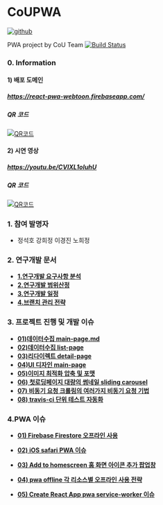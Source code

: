 # CoUPWA

[![github](https://user-images.githubusercontent.com/33514304/40631431-a4e205b4-6317-11e8-89e1-1b8d00d0de07.png)](https://github.com/CreatiCoding/CoUPWA)

PWA project by CoU Team
[![Build Status](https://travis-ci.org/CreatiCoding/CoUPWA.svg?branch=master)](https://travis-ci.org/CreatiCoding/CoUPWA)

### 0. Information

#### 1) 배포 도메인

#####   https://react-pwa-webtoon.firebaseapp.com/

#####   QR 코드

[![QR코드](https://user-images.githubusercontent.com/33514304/40631403-6d247710-6317-11e8-986c-b3dd8883079b.png)](https://react-pwa-webtoon.firebaseapp.com/)

#### 2) 시연 영상

#####   https://youtu.be/CVlXL1oIuhU

#####   QR 코드

[![QR코드](https://user-images.githubusercontent.com/33514304/40631399-5d480c30-6317-11e8-8e5c-8d349343f064.png)](https://youtu.be/CVlXL1oIuhU)


### 1. 참여 발명자

- 정석호 강희정 이경진 노희정

### 2. 연구개발 문서

- [**1.연구개발 요구사항 분석**](https://github.com/CreatiCoding/CoUPWA/blob/master/document/1.%EC%97%B0%EA%B5%AC%EA%B0%9C%EB%B0%9C%20%EC%9A%94%EA%B5%AC%EC%82%AC%ED%95%AD%20%EB%B6%84%EC%84%9D.md)
- [**2.연구개발 범위산정**](https://github.com/CreatiCoding/CoUPWA/blob/master/document/2.%EC%97%B0%EA%B5%AC%EA%B0%9C%EB%B0%9C%20%EB%B2%94%EC%9C%84%EC%82%B0%EC%A0%95.md)
- [**3.연구개발 일정**](https://github.com/CreatiCoding/CoUPWA/blob/master/document/3.%EC%97%B0%EA%B5%AC%EA%B0%9C%EB%B0%9C%20%EC%9D%BC%EC%A0%95.md)
- [**4.브랜치 관리 전략**](https://github.com/CreatiCoding/CoUPWA/blob/master/document/4.%EB%B8%8C%EB%9E%9C%EC%B9%98%20%EA%B4%80%EB%A6%AC%20%EC%A0%84%EB%9E%B5.md)

### 3. 프로젝트 진행 및 개발 이슈

- [**01)데이터수집 main-page.md**](<https://github.com/CreatiCoding/CoUPWA/blob/master/document/05.%ED%94%84%EB%A1%9C%EC%A0%9D%ED%8A%B8%20%EC%A7%84%ED%96%89%20%EB%B0%8F%20%EA%B0%9C%EB%B0%9C%20%EC%9D%B4%EC%8A%88/01)%EB%8D%B0%EC%9D%B4%ED%84%B0%EC%88%98%EC%A7%91%20main-page.md>)
- [**02)데이터수집 list-page**](<https://github.com/CreatiCoding/CoUPWA/blob/master/document/05.%ED%94%84%EB%A1%9C%EC%A0%9D%ED%8A%B8%20%EC%A7%84%ED%96%89%20%EB%B0%8F%20%EA%B0%9C%EB%B0%9C%20%EC%9D%B4%EC%8A%88/02)%EB%8D%B0%EC%9D%B4%ED%84%B0%EC%88%98%EC%A7%91%20list-page.md>)
- [**03)리다이렉트 detail-page**](<https://github.com/CreatiCoding/CoUPWA/blob/master/document/05.%ED%94%84%EB%A1%9C%EC%A0%9D%ED%8A%B8%20%EC%A7%84%ED%96%89%20%EB%B0%8F%20%EA%B0%9C%EB%B0%9C%20%EC%9D%B4%EC%8A%88/03)%EB%A6%AC%EB%8B%A4%EC%9D%B4%EB%A0%89%ED%8A%B8%20detail-page.md>)
- [**04)UI 디자인 main-page**](<https://github.com/CreatiCoding/CoUPWA/blob/master/document/05.%ED%94%84%EB%A1%9C%EC%A0%9D%ED%8A%B8%20%EC%A7%84%ED%96%89%20%EB%B0%8F%20%EA%B0%9C%EB%B0%9C%20%EC%9D%B4%EC%8A%88/04)UI%20%EB%94%94%EC%9E%90%EC%9D%B8%20main-page.md>)
- [**05)이미지 최적화 압축 및 포맷**](<https://github.com/CreatiCoding/CoUPWA/blob/master/document/05.%ED%94%84%EB%A1%9C%EC%A0%9D%ED%8A%B8%20%EC%A7%84%ED%96%89%20%EB%B0%8F%20%EA%B0%9C%EB%B0%9C%20%EC%9D%B4%EC%8A%88/05)%EC%9D%B4%EB%AF%B8%EC%A7%80%20%EC%B5%9C%EC%A0%81%ED%99%94%20%EC%95%95%EC%B6%95%20%EB%B0%8F%20%ED%8F%AC%EB%A7%B7.md>)
- [**06) 첫로딩페이지 대량의 썸네일 sliding carousel**](<https://github.com/CreatiCoding/CoUPWA/blob/master/document/05.%ED%94%84%EB%A1%9C%EC%A0%9D%ED%8A%B8%20%EC%A7%84%ED%96%89%20%EB%B0%8F%20%EA%B0%9C%EB%B0%9C%20%EC%9D%B4%EC%8A%88/06)%20%EC%B2%AB%EB%A1%9C%EB%94%A9%ED%8E%98%EC%9D%B4%EC%A7%80%20%EB%8C%80%EB%9F%89%EC%9D%98%20%EC%8D%B8%EB%84%A4%EC%9D%BC%20sliding%20carousel%20.md>)
- [**07) 비동기 요청 크롤링의 여러가지 비동기 요청 기법**](<https://github.com/CreatiCoding/CoUPWA/blob/master/document/05.%ED%94%84%EB%A1%9C%EC%A0%9D%ED%8A%B8%20%EC%A7%84%ED%96%89%20%EB%B0%8F%20%EA%B0%9C%EB%B0%9C%20%EC%9D%B4%EC%8A%88/07)%20%EB%B9%84%EB%8F%99%EA%B8%B0%20%EC%9A%94%EC%B2%AD%20%ED%81%AC%EB%A1%A4%EB%A7%81%EC%9D%98%20%EC%97%AC%EB%9F%AC%EA%B0%80%EC%A7%80%20%EB%B9%84%EB%8F%99%EA%B8%B0%20%EC%9A%94%EC%B2%AD%20%EA%B8%B0%EB%B2%95.md>)
- [**08) travis-ci 단위 테스트 자동화**](<https://github.com/CreatiCoding/CoUPWA/blob/master/document/05.%ED%94%84%EB%A1%9C%EC%A0%9D%ED%8A%B8%20%EC%A7%84%ED%96%89%20%EB%B0%8F%20%EA%B0%9C%EB%B0%9C%20%EC%9D%B4%EC%8A%88/08)%20travis-ci%20%EB%8B%A8%EC%9C%84%20%ED%85%8C%EC%8A%A4%ED%8A%B8%20%EC%9E%90%EB%8F%99%ED%99%94.md>)

### 4.PWA 이슈

- [**01) Firebase Firestore 오프라인 사용**](<https://github.com/CreatiCoding/CoUPWA/blob/master/document/06.PWA%20%EC%9D%B4%EC%8A%88/01)%20Firebase%20Firestore%20%EC%98%A4%ED%94%84%EB%9D%BC%EC%9D%B8%20%EC%82%AC%EC%9A%A9.md>)

- [**02) iOS safari PWA 이슈**](<https://github.com/CreatiCoding/CoUPWA/blob/master/document/06.PWA%20%EC%9D%B4%EC%8A%88/02)%20iOS%20safari%20PWA%20%EC%9D%B4%EC%8A%88.md>)

- [**03) Add to homescreen 홈 화면 아이콘 추가 팝업창**](<https://github.com/CreatiCoding/CoUPWA/blob/master/document/06.PWA%20%EC%9D%B4%EC%8A%88/03)%20Add%20to%20homescreen%20%ED%99%88%20%ED%99%94%EB%A9%B4%20%EC%95%84%EC%9D%B4%EC%BD%98%20%EC%B6%94%EA%B0%80%20%ED%8C%9D%EC%97%85%EC%B0%BD.md>)

- [**04) pwa offline 각 리소스별 오프라인 사용 전략**](<https://github.com/CreatiCoding/CoUPWA/blob/master/document/06.PWA%20%EC%9D%B4%EC%8A%88/04)%20pwa%20offline%20%EA%B0%81%20%EB%A6%AC%EC%86%8C%EC%8A%A4%EB%B3%84%20%EC%98%A4%ED%94%84%EB%9D%BC%EC%9D%B8%20%EC%82%AC%EC%9A%A9%20%EC%A0%84%EB%9E%B5.md>)

- [**05) Create React App pwa service-worker 이슈**](<https://github.com/CreatiCoding/CoUPWA/blob/master/document/06.PWA%20%EC%9D%B4%EC%8A%88/05)%20Create%20React%20App%20%20pwa%20service-worker%20%EC%9D%B4%EC%8A%88.md>)

  
